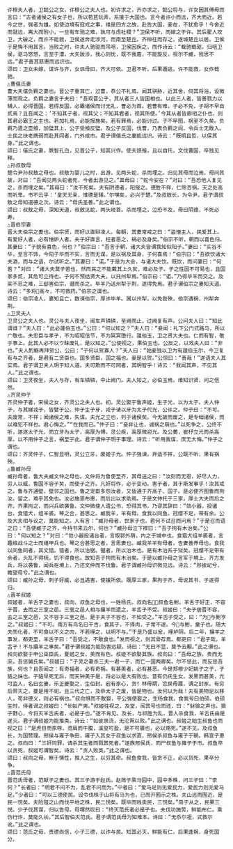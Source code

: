 <!-- { "loadSidebar": true } -->
    许穆夫人者，卫懿公之女，许穆公之夫人也。初许求之，齐亦求之，懿公将与，许女因其傅母而言曰：“古者诸侯之有女子也，所以苞苴玩弄，系援于大国也。言今者许小而远，齐大而近。若今之世，强者为雄。如使边境有寇戎之事，维是四方之故，赴告大国，妾在，不犹愈乎！今舍近而就远，离大而附小，一旦有车驰之难，孰可与虑社稷？”卫侯不听，而嫁之于许。其后翟人攻卫，大破之，而许不能救，卫侯遂奔走涉河，而南至楚丘。齐桓往而存之，遂城楚丘以居。卫侯于是悔不用其言。当败之时，许夫人驰驱而吊唁，卫侯因疾之，而作诗云：“载驰载驱，归唁卫侯，驱马悠悠，言至于漕，大夫跋涉，我心则忧，既不我嘉，不能旋反，视尔不臧，我思不远。”君子善其慈惠而远识也。
    颂曰：卫女未嫁，谋许与齐，女讽母曰，齐大可依。卫君不听，后果遁逃，许不能救，女作载驰。
    △曹僖氏妻
    曹大夫僖负羁之妻也。晋公子重耳亡，过曹，恭公不礼焉。闻其骈胁，近其舍，伺其将浴，设微薄而观之。负羁之妻言于夫曰：“吾观晋公子，其从者三人皆国相也。以此三人者，皆善戮力以辅人，必得晋国。若得反国，必霸诸侯而讨无礼，曹必为首。若曹有难，子必不免，子胡不早自贰焉？且吾闻之：‘不知其子者，视其父；不知其君者，视其所使。’今其从者皆卿相之仆也，则其君必霸王之主也。若加礼焉，必能报施矣。若有罪焉，必能讨过。子不早图，祸至不久矣。负羁乃遗之壶飧，加璧其上，公子受飧反璧。及公子反国，伐曹，乃表负羁之闾，令兵士无敢入。士民之扶老携弱而赴其闾者，门外成市。君子谓僖氏之妻能远识。诗云：“既明且哲，以保其身。”此之谓也。
    颂曰：僖氏之妻，厥智孔白，见晋公子，知其兴作。使夫馈飧，且以自托，文伐曹国，卒独见释。
    △孙叔敖母
    楚令尹孙叔敖之母也。叔敖为婴儿之时，出游，见两头蛇，杀而埋之。归见其母而泣焉，母问其故，对曰：“吾闻见两头蛇者死，今者出游见之。”其母曰：“蛇今安在？”对曰：“吾恐他人复见之，杀而埋之矣。”其母曰：“汝不死矣。夫有阴德者，阳报之。德胜不祥，仁除百祸。天之处高而听卑。书不云乎：‘皇天无亲，惟德是辅。’尔嘿矣，必兴于楚。”及叔敖长，为令尹。君子谓叔敖之母知道德之次。诗云：“母氏圣善。”此之谓也。
    颂曰：叔敖之母，深知天道，叔敖见蛇，两头岐首。杀而埋之，泣恐不及，母曰阴德，不死必寿。
    △晋伯宗妻
    晋大夫伯宗之妻也。伯宗贤，而好以直辩凌人。每朝，其妻常戒之曰：“盗憎主人，民爱其上。有爱好人者，必有憎妒人者。夫子好直言，枉者恶之，祸必及身矣。”伯宗不听，朝而以喜色归。其妻曰：“子貌有喜色，何也？”伯宗曰：“吾言于朝，诸大夫皆谓我知似阳子。”妻曰：“实谷不华，至言不饰，今阳子华而不实，言而无谋，是以祸及其身，子何喜焉！”伯宗曰：“吾欲饮诸大夫酒，而与之语，尔试听之。”其妻曰：“诺。”于是为大会，与诸大夫饮。既饮，而问妻曰：“何若？”对曰：“诸大夫莫子若也，然而民之不能戴其上久矣，难必及子。子之性固不可易也，且国家多贰，其危可立待也。子何不预结贤大夫，以托州犁焉。”伯宗曰：“诺。”乃得毕羊而交之。及栾不忌之难，三郄害伯宗，谮而杀之。毕羊乃送州犁于荆，遂得免焉。君子谓伯宗之妻知天道。诗云：“多将高々，不可救药。”伯宗之谓也。
    颂曰：伯宗凌人，妻知且亡，数谏伯宗，厚许毕羊。属以州犁，以免咎殃，伯宗遇祸，州犁奔荆。
    △卫灵夫人
    卫灵公之夫人也。灵公与夫人夜坐，闻车声辚辚，至阙而止，过阙复有声。公问夫人曰：“知此谓谁？”夫人曰：“此必蘧伯玉也。”公曰：“何以知之？”夫人曰：“妾闻：礼下公门式路马，所以广敬也。夫忠臣与孝子，不为昭昭信节，不为冥冥堕行。蘧伯玉，卫之贤大夫也。仁而有智，敬于事上。此其人必不以ウ昧废礼，是以知之。”公使视之，果伯玉也。公反之，以戏夫人曰：“非也。”夫人酌觞再拜贺公，公曰：“子何以贺寡人？”夫人曰：“始妾独以卫为有蘧伯玉尔，今卫复有与之齐者，是君有二贤臣也。国多贤臣，国之福也。妾是以贺。”公惊曰：“善哉！”遂语夫人其实焉。君子谓卫夫人明于知人道。夫可欺而不可罔者，其明智乎！诗云：“我闻其声，不见其人。”此之谓也。
    颂曰：卫灵夜坐，夫人与存，有车辚辚，中止阙门。夫人知之，必伯玉焉，维知识贤，问之信然。
    △齐灵仲子
    齐灵仲子者，宋侯之女，齐灵公之夫人也。初，灵公娶于鲁声姬，生子光，以为太子。夫人仲子，与其娣戎子，皆嬖于公。仲子生子牙，戎子请以牙为太子代光，公许之。仲子曰：“不可。夫废常，不祥；闻诸侯之难，失谋。夫光之立也，列于诸侯矣。今无故而废之，是专绌诸侯，而以难犯不祥也。君心悔之。”“在我而已。”仲子曰：“妾非让也，诚祸之萌也。”以死争之，公终不听，遂逐太子光，而立牙为太子，高厚为傅。灵公疾，高厚微迎光。及公薨，崔杼立光而杀高厚。以不用仲子之言，祸至于此。君子谓仲子明于事理。诗云：“听用我谋，庶无大悔。”仲子之谓也。
    颂曰：齐灵仲子，仁智显明，灵公立牙，废姬子光。仲子强谏，弃适不祥，公既不听，果有祸殃。
    △鲁臧孙母
    臧孙母者，鲁大夫臧文仲之母也。文仲将为鲁使至齐，其母送之曰：“汝刻而无恩，好尽人力，穷人以威，鲁国不容子矣，而使子之齐。凡奸将作，必于变动。害子者，其于斯发事乎！汝其戒之。鲁与齐通壁，壁邻之国也。鲁之宠臣多怨汝者，又皆通于齐高子、国子。是必使齐图鲁而拘汝。留之，难乎其免也。汝必施恩布惠，而后出以求助焉。于是文仲托于三家，厚士大夫而后之齐。齐果拘之，而兴兵欲袭鲁。文仲微使人遗公书，恐得其书，乃谬其辞曰：“敛小器，投诸台。食猎犬，组羊裘。琴之合，甚思之。臧我羊，羊有母。食我以同鱼。冠缨不足，带有余。公及大夫相与议之，莫能知之。人有言：“臧孙母者，世家子也，君何不试召而问焉？”于是召而语之曰：“吾使臧子之齐，今持书来云尔，何也？”臧孙母泣下襟曰：“吾子拘有木治矣。”公曰：“何以知之？”对曰：“敛小器投诸台者，言取郭外萌，内之于城中也。食猎犬组羊裘者，言趣飨战斗之士而缮甲兵也。琴之合甚思之者，言思妻也。臧我羊羊有母者，告妻善养母也。食我以同鱼同者，其文错。错者，所以治锯。锯者，所以治木也。是有木治系于狱矣。冠缨不足带有余者，头乱不得梳，饥不得食也。故知吾子拘而有木治矣。于是以臧孙母之言军于境上，齐方发兵，将以袭鲁，闻兵在境上，乃还文仲而不伐鲁。君子谓臧孙母识微见远。诗云：“陟彼屺兮，瞻望母兮。”此之谓也。
    颂曰：臧孙之母，刺子好威，必且遇害，使援所依。既厚三家，果拘于齐，母说其书，子遂得归。
    △晋羊叔姬
    叔姬者，羊舌子之妻也，叔向、叔鱼之母也，一姓杨氏。叔向名，叔鱼名鲋。羊舌子好正，不容于晋，去而之三室之邑。三室之邑人相与攘羊而遗之，羊舌子不受。叔姬曰：“夫子居晋不容，去之三室之邑，又不容于三室之邑，是于夫子不容也，不如受之。”羊舌子受之，曰：“为与鲋亨之。”叔姬曰：“不可。南方有鸟名曰干吉，食其子，不择肉，子常不遂。今与鲋，童子也。随大夫而化者，不可食以不义之肉，不若埋之，以明不与。”于是乃盛以瓮，埋垆阴。后二年，攘羊之事发，都吏至，羊舌子曰：“吾受之，不敢食也。”发而视之，则其骨存焉。都吏曰：“君子哉，羊舌子！不与攘羊之事矣。”君子谓叔姬为能防害远疑。诗曰：“无曰不显，莫予云觏。”此之谓也。叔向欲娶于申公巫臣氏，夏姬之女，美而有色，叔姬不欲娶其族。叔向曰：“吾母之族，贵而无庶，吾惩舅氏矣。”叔姬曰：“子灵之妻杀三夫一君一子，而亡一国两卿矣。尔不惩此，而反惩吾族，何也？且吾闻之：有奇福者，必有奇祸。有甚美者，必有甚恶。今是郑穆少妃姚子之子，子貉之妹也。子貉早死无后，而天钟美于是，将必以是大有败也。昔有仍氏生女，发黑而甚美，光可监人，名曰玄妻。乐正夔娶之，生伯封。宕有豕心，贪忄林毋期，忿戾毋餍，谓之封豕。有穷后羿灭之，夔是用不祀。且三代之亡，及恭太子之废，皆是物也。汝何以为哉！夫有美物足以移人，苟非德义，则必有祸也。”叔向惧而不敢娶，平公强使娶之，生杨食我，食我号曰伯硕。伯硕生时，侍者谒之叔姬曰：“长姒产男。”叔姬往视之，及堂，闻其号也而还，曰：“豺狼之声也。狼子野心，今将灭羊舌氏者，必是子也。”遂不肯见。及长，与祁胜为乱，晋人杀食我，羊舌氏由是遂灭。君子谓叔姬为能推类。诗云：“如彼泉流，无沦胥以败。”此之谓也。叔姬之始生叔鱼也而视之曰：“是虎目而豕啄，鸢肩而牛腹，溪壑可盈，是不可餍也，必以赂死。”遂不见。及叔鱼长，为国赞理。邢侯与雍子争田，雍子入其女于叔鱼以求直，邢侯杀叔鱼与雍子于朝。韩宣子患之。叔向曰：“三奸同罪，请杀其生者而戮其死者。”遂族邢侯氏，而尸叔鱼与雍子于市。叔鱼卒以贪死，叔姬可谓智矣。诗云：“贪人败类。”此之谓也。
    颂曰：叔向之母，察于情性，推人之生，以穷其命。叔鱼食我，皆贪不正，必以货死，果卒分争。
    △晋范氏母
    晋范氏母者，范献子之妻也。其三子游于赵氏。赵简子乘马园中，园中多株，问三子曰：“柰何？”长者曰：“明君不问不为，乱君不问而为。”中者曰：“爱马足则无爱民力，爱民力则无爱马足。”少者曰：“可以三德使民。设令伐株于山将有马为也，已而开囿示之株。夫山远而囿近，是民一悦矣。夫险阻之山而伐平地之株，民二悦矣。既毕而贱卖民，三悦矣。”简子从之，民果三悦。少子伐其谋，归以告母。母喟然叹曰：“终灭范氏者必是子也。夫伐功施劳，鲜能布仁。乘伪行诈，莫能久长。”其后智伯灭范氏。君子谓范氏母为知难本。诗曰：“无忝尔祖，式救尔讹。”此之谓也。
    颂曰：范氏之母，贵德尚信，小子三德，以诈与民。知其必灭，鲜能有仁，后果逢祸，身死国分。
